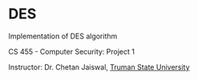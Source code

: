 # DES
Implementation of DES algorithm

CS 455 - Computer Security: Project 1

Instructor: Dr. Chetan Jaiswal, [Truman State University](http://www.truman.edu)
